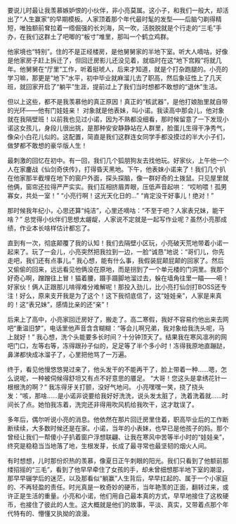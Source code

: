 要说儿时最让我羡慕嫉妒恨的小伙伴，非小亮莫属。这小子，和我们一般大，却活出了“人生赢家”的早期模板。人家顶着那个年代最时髦的发型——后脑勺剃得精短，唯独额前耷拉着一绺倔强的长刘海，风一吹，活脱脱就是个行走的“三毛”手办，在我们这群土了吧唧的“板寸”堆里，那叫一个鹤立鸡群。

他家境也“特别”。住的不是正经楼房，是他舅舅家的半地下室。听大人嘀咕，好像是他家房子赶上拆迁了，但回迁房影儿还没见着，就临时在这“地下宫殿”将就几年。他舅舅在“厅里”工作，听着挺唬人，后来才知道，就是个打杂跑腿的。小亮的学习嘛，那更是“地下”水平，初中毕业就麻溜儿去了职高，然后象征性上了几天班，就回家开启了“躺平”生涯，提前过上了我们当时想都不敢想的“退休”生活。

但以上这些，都不是我羡慕他的真正原因！真正的“核武器”，是他打娘胎里就自带的光环——他有门娃娃亲！ 对象就是他表妹，叫小诺。我读高中那会儿，他对象就在我隔壁班！以前我也见过小诺，因为不熟都没细看，那时候留意了一下发现小诺这女孩儿，身段儿很出挑，是那种安安静静站在人群里，脸蛋儿生得干净秀气，像朵小白花儿似的。这配置，简直是我们这群连女同学手都没摸过的半大小子们，做梦都不敢想的豪华版人生！

最刺激的回忆在初中。有一回，我们几个狐朋狗友去找他玩。好家伙，上午他一个人在家鏖战《仙剑奇侠传》，打得昏天黑地。下午，他表妹小诺来了！我们几个扒在他家那半截埋在地下的窗户外面，探头探脑，像一群好奇的土拨鼠。只见屋里就他俩，窗帘还拉得严严实实。我们互相挤眉弄眼，压低声音起哄：
“哎哟喂！孤男寡女，共处一室！”
“小亮行啊！这光天化日的…”
“肯定没干好事儿！绝对！”

那时候我年纪小，心思还算“纯洁”，心里还嘀咕：“不至于吧？人家表兄妹，能干啥？” 总觉得小伙伴们思想太龌龊，人家说不定就是一起写作业呢？虽然小亮那成绩，作业本长啥样估计都忘了。

直到有一次，彻底颠覆了我的认知！我们去隔壁小区玩，小亮破天荒地带着小诺一起来了。玩了一会儿，小亮突然把我拉到一边，一脸“诚恳”地说：“哥们儿，你先走吧，我们还有点事儿。” 我心想，能有什么事，我假装屁颠屁颠的回家了。然后又偷偷的回来，远远看见他俩没在原地，而是拐到了一个单元楼的门洞里。我那个好奇心啊，蹭蹭往上冒！猫着腰，蹑手蹑脚地溜过去，躲在墙角往里一瞄——嗬！好家伙！俩人正跟那儿啃得难分难解呢！那投入劲儿，比小亮打仙剑打BOSS还专注！好么，原来支开我是为了这个！这下我彻底信了，这“娃娃亲”，人家是来真的！这“表兄妹”，感情比亲的还“亲”！

后来上了高中，小亮家回迁房好了，搬走了。高二寒假，我好不容易约他出来去网吧“重温旧梦”，电话里他声音含含糊糊：“等会儿啊兄弟，我对象给我洗头呢，马上就好！” 我心想，洗个头能要多长时间？十分钟顶天了。结果我在寒风凛冽的网吧门口，左等右等，冻得跟孙子似的，足足等了半个多小时！冻得我原地直蹦跶，鼻涕都快成冰溜子了，心里把他骂了一万遍。

终于，看见他慢悠悠晃过来了，他头发干的不能再干了，脸上带着一种……嗯，怎么说呢，一种被伺候得舒坦又有点不好意思的餍足。
“大哥！您这头是拿绣花针一根根洗的啊？” 我冻得牙关打颤，没好气地问。
小亮嘿嘿一笑，挠了挠头发：“咳，那啥……是小诺非说要给我好好洗洗，说头发太脏了，洗着洗着就……时间长了点。她怕我冻着，洗完还非得用吹风机给我吹干，这才耽误了。

多年后，偶尔听说小亮的消息。他依然在那片回迁房里住着，职高毕业后的工作断断续续，大多数时候还是在家。小诺，当年的小表妹，也早已是他孩子的妈。那个曾经让我们一帮傻小子扒着窗户浮想联翩、让我在寒风中苦等半小时的“娃娃亲”，终究是稳稳当当地落了地，生根发芽，长成了最寻常也最坚韧的烟火人间。

有时想想，儿时那份炽热的羡慕，像夏日正午刺眼的阳光。我们只看到了他额前那缕招摇的“三毛”，看到了他早早牵住了女孩的手，却未曾细想那半地下室的潮湿，那早早辍学后的迷茫，以及那看似“躺赢”人生背后，早早扛起的、属于一个小家庭的、不再轻盈的责任。时光真是一枚奇妙的硬币，当年艳羡的正面，翻转过来，或许正是生活的重量。小亮和小诺，他们用自己最本真的方式，早早地接住了这枚硬币，也接住了彼此的人生。这大概就是他们的故事，平淡、真实，又带着点那个年代特有的、懵懂又执拗的浪漫。